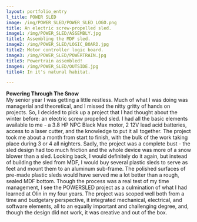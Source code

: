 ```yaml
---
layout: portfolio_entry
l_title: POWER SLED
image: /img/POWER_SLED/POWER_SLED_LOGO.png
title: An electric screw-propelled sled.
image1: /img/POWER_SLED/ASSEMBLY.jpg
title1: Assembling the MDF sled.
image2: /img/POWER_SLED/LOGIC_BOARD.jpg
title2: Motor controller logic board.
image3: /img/POWER_SLED/POWERTRAIN.jpg
title3: Powertrain assembled!
image4: /img/POWER_SLED/OUTSIDE.jpg
title4: In it's natural habitat.

---
```

<strong class="s_title">Powering Through The Snow</strong><br />
My senior year I was getting a little restless. Much of what I was doing was managerial and theoretical, and I missed the nitty gritty of hands on projects. So, I decided to pick up a project that I had thought about the winter before: an electric screw propelled sled. I had all the basic elements available to me - a 3.8 HP NPC Black Max motor, 2 12V lead acid batteries, access to a laser cutter, and the knowledge to put it all together. The project took me about a month from start to finish, with the bulk of the work taking place during 3 or 4 all nighters. Sadly, the project was a complete bust - the sled design had too much friction and the whole device was more of a snow blower than a sled. Looking back, I would definitely do it again, but instead of building the sled from MDF, I would buy several plastic sleds to serve as feet and mount them to an aluminum sub-frame. The polished surfaces of pre-made plastic sleds would have served me a lot better than a rough, sealed MDF bottom. Though the process was a real test of my time management, I see the POWERSLED project as a culmination of what I had learned at Olin in my four years. The project was scoped well both from a time and budgetary perspective, it integrated mechanical, electrical, and software elements, all to an equally important and challenging degree, and, though the design did not work, it was creative and out of the box. 
